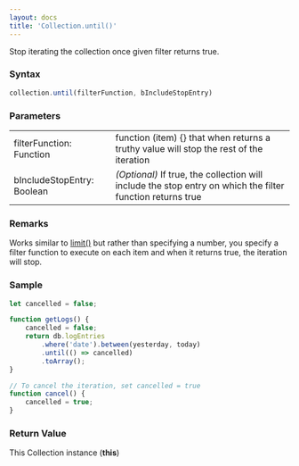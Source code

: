 ```yaml
---
layout: docs
title: 'Collection.until()'
---
```


Stop iterating the collection once given filter returns true.

### Syntax

```javascript
collection.until(filterFunction, bIncludeStopEntry)
```

### Parameters
<table>
<tr><td>filterFunction: Function</td><td>function (item) {} that when returns a truthy value will stop the rest of the iteration</td></tr>
<tr><td>bIncludeStopEntry: Boolean</td><td><i>(Optional)</i> If true, the collection will include the stop entry on which the filter function returns true</td></tr>
</table>

### Remarks

Works similar to [limit()](/docs/Collection/Collection.limit()) but rather than specifying a number, you specify a filter function to execute on each item and when it returns true, the iteration will stop.

### Sample

```javascript
let cancelled = false;

function getLogs() {
    cancelled = false;
    return db.logEntries
        .where('date').between(yesterday, today)
        .until(() => cancelled)
        .toArray();
}

// To cancel the iteration, set cancelled = true
function cancel() {
    cancelled = true;
}
```

### Return Value

This Collection instance (**this**)
